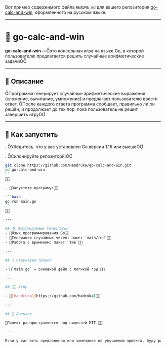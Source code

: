 Вот пример содержимого файла `README.md` для вашего репозитория [go-calc-and-win](https://github.com/Handruka/go-calc-and-win), оформленного на русском языке:

---

# 🧮 go-calc-and-win

**go-calc-and-win** —это консольная игра на языке Go, в которой пользователю предлагается решить случайные арифметические задачи

---

## 📌 Описание
Программа генерирует случайные арифметические выражения (сложение, вычитание, умножение) и предлагает пользователю ввести ответ. После каждого ответа программа сообщает, правильно ли он решён, и продолжает до тех пор, пока пользователь не решит завершить игру

---

## 🚀 Как запустить

. Убедитесь, что у вас установлен Go версии 1.16 или выеше

. Склонируйте репозиторй:

   ```bash
   git clone https://github.com/Handruka/go-calc-and-win.git
   cd go-calc-and-win
   ``


. Запустите програму:

   ```bash
   go run main.go
   ``


---

## 🛠 Используемые технологии
- Язык программирования Go
- Генерация случайных чисел: пакет `math/rnd`
- Работа с временем: пакет `tme`

---

## 📂 Структура проект

- `main.go` — основной файл с логикой гры.

---

## 👨‍💻 Авор

- [Handruka](https://github.com/Hadruka)

---

## 📄 Лиензия

Проект распространяется под лицензей MIT.

---

Если у вас есть предложения или замечания по улучшению проекта, буду рад вашему вкладу! 
